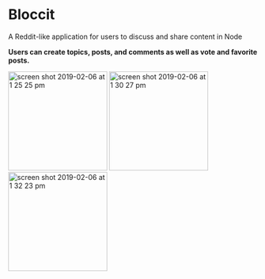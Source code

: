 # Bloccit 
A Reddit-like application for users to discuss and share content in Node  

 **Users can create topics, posts, and comments as well as vote and favorite posts.**
 
<img width="200" alt="screen shot 2019-02-06 at 1 25 25 pm" src="https://user-images.githubusercontent.com/19629111/52364281-d7371500-2a12-11e9-8442-dbe7a4499922.png">
 
<img width="200" alt="screen shot 2019-02-06 at 1 30 27 pm" src="https://user-images.githubusercontent.com/19629111/52364782-0601bb00-2a14-11e9-8fa5-cc24c62ed77e.png">
 
 <img width="200" alt="screen shot 2019-02-06 at 1 32 23 pm" src="https://user-images.githubusercontent.com/19629111/52364784-07cb7e80-2a14-11e9-8f15-299d34a89d00.png">

